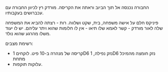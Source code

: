 החבורה נכנסה אל תוך הביוב וראתה את הקריסה. מורדק רץ לכיוון החבורה עם עכברושים בעקבותיו.

פיניקס חלם על אישה משפחה, בית, שקט ושלווה. 
רות - רצתה להביא את המשפחה שלה לאור
מורדק - קשר לאמא שלו
תיאו - אין לו חלומות שהוא ויתר עליהם. יש לו יעוד משלו מהרגע שהוא נולד.

רשימת מצבים:
* קריסה של מנהרה ב-10 פיט. לוקחים 1D6 נזק נפילה, 1D6 נזק חומצה מהמיכל מתחת
* עלוקות תוקפות. 

